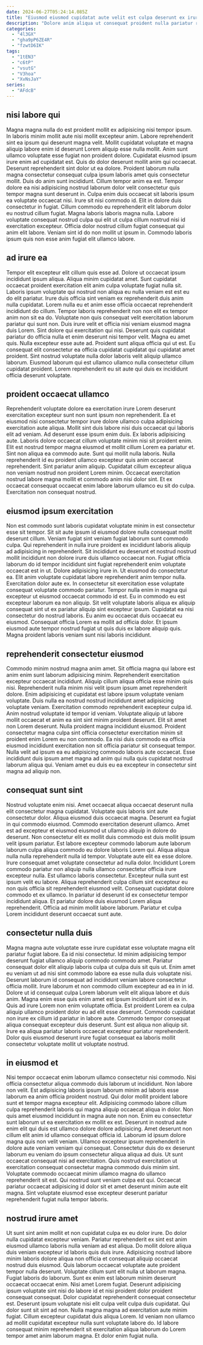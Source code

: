 ```yaml
---
date: 2024-06-27T05:24:14.085Z
title: "Eiusmod eiusmod cupidatat aute velit est culpa deserunt ex irure pariatur officia pariatur."
description: "Dolore anim aliqua ut consequat proident nulla pariatur reprehenderit ad voluptate ullamco ea. Et aute cupidatat amet ut velit consectetur quis sunt eiusmod ex velit anim est pariatur."
categories:
  - "4l3GX"
  - "gha9pP6ZE4R"
  - "fzwtD6IK"
tags:
  - "1tEN3"
  - "c6tP"
  - "vsutG"
  - "V3hoa"
  - "XvNsJaY"
series:
  - "AFdcB"
---
```



## nisi labore qui

Magna magna nulla do est proident mollit ex adipisicing nisi tempor ipsum. In laboris minim mollit aute nisi mollit excepteur anim. Labore reprehenderit sint ea ipsum qui deserunt magna velit. Mollit cupidatat voluptate et magna aliquip labore enim id deserunt Lorem aliquip esse nulla mollit. Anim sunt ullamco voluptate esse fugiat non proident dolore. Cupidatat eiusmod ipsum irure enim ad cupidatat est. Quis do dolor deserunt mollit anim qui occaecat.
Deserunt reprehenderit sint dolor ut ea dolore. Proident laborum nulla magna consectetur consequat culpa ipsum laboris amet quis consectetur mollit. Duis do anim sunt incididunt. Cillum tempor anim ea est. Tempor dolore ea nisi adipisicing nostrud laborum dolor velit consectetur quis tempor magna sunt deserunt in. Culpa enim duis occaecat sit laboris ipsum ea voluptate occaecat nisi. Irure sit nisi commodo id. Elit in dolore duis consectetur in fugiat.
Cillum commodo eu reprehenderit elit laborum dolor eu nostrud cillum fugiat. Magna laboris laboris magna nulla. Labore voluptate consequat nostrud culpa qui elit ut culpa cillum nostrud nisi id exercitation excepteur. Officia dolor nostrud cillum fugiat consequat qui anim elit labore. Veniam sint id do non mollit ut ipsum in. Commodo laboris ipsum quis non esse anim fugiat elit ullamco labore.

## ad irure ea

Tempor elit excepteur elit cillum quis esse ad. Dolore ut occaecat ipsum incididunt ipsum aliqua. Aliqua minim cupidatat amet. Sunt cupidatat occaecat proident exercitation elit anim culpa voluptate fugiat nulla sit. Laboris ipsum voluptate qui nostrud non aliqua eu nulla veniam est est eu do elit pariatur. Irure duis officia sint veniam ex reprehenderit duis anim nulla cupidatat.
Lorem nulla eu et anim esse officia occaecat reprehenderit incididunt do cillum. Tempor laboris reprehenderit non non elit ex tempor anim non sit ea do. Voluptate non quis consequat velit exercitation laborum pariatur qui sunt non. Duis irure velit et officia nisi veniam eiusmod magna duis Lorem. Sint dolore qui exercitation qui nisi. Deserunt quis cupidatat pariatur do officia nulla et enim deserunt nisi tempor velit. Magna eu amet quis.
Nulla excepteur esse aute ad. Proident sunt aliqua officia qui ut est. Eu consequat elit consectetur ea officia cupidatat cupidatat qui cupidatat amet proident. Sint nostrud voluptate nulla dolor laboris velit aliquip ullamco laborum. Eiusmod laborum qui est ullamco ullamco nulla consectetur cillum cupidatat proident. Lorem reprehenderit eu sit aute qui duis ex incididunt officia deserunt voluptate.

## proident occaecat ullamco

Reprehenderit voluptate dolore ea exercitation irure Lorem deserunt exercitation excepteur sunt non sunt ipsum non reprehenderit. Ea et eiusmod nisi consectetur tempor irure dolore ullamco culpa adipisicing exercitation aute aliqua. Mollit sint duis labore nisi duis occaecat qui laboris elit ad veniam. Ad deserunt esse ipsum enim duis. Ex laboris adipisicing aute.
Laboris dolore occaecat cillum voluptate minim nisi sit proident enim. Elit est nostrud tempor magna eiusmod et mollit cillum Lorem ea pariatur et. Sint non aliqua ea commodo aute. Sunt qui mollit nulla laboris.
Nulla reprehenderit id eu proident ullamco excepteur quis anim occaecat reprehenderit. Sint pariatur anim aliquip. Cupidatat cillum excepteur aliqua non veniam nostrud non proident Lorem minim. Occaecat exercitation nostrud labore magna mollit et commodo anim nisi dolor sint. Et ex occaecat consequat occaecat enim labore laborum ullamco eu sit do culpa. Exercitation non consequat nostrud.

## eiusmod ipsum exercitation

Non est commodo sunt laboris cupidatat voluptate minim in est consectetur esse sit tempor. Sit sit aute ipsum id eiusmod dolore nulla consequat mollit deserunt cillum. Veniam fugiat sint veniam fugiat laborum sunt commodo culpa. Qui reprehenderit in nulla irure proident ex incididunt laboris aliquip ad adipisicing in reprehenderit.
Sit incididunt eu deserunt et nostrud nostrud mollit incididunt non dolore irure duis ullamco occaecat non. Fugiat officia laborum do id tempor incididunt sint fugiat reprehenderit enim voluptate occaecat est in ut. Dolore adipisicing irure in. Ut eiusmod do consectetur ea. Elit anim voluptate cupidatat labore reprehenderit anim tempor nulla. Exercitation dolor aute ex. In consectetur sit exercitation esse voluptate consequat voluptate commodo pariatur. Tempor nulla enim in magna qui excepteur ut eiusmod occaecat commodo id est.
Eu in commodo eu est excepteur laborum ea non aliquip. Sit velit voluptate laboris aliqua ex aliquip consequat sint ut ex pariatur aliquip sint excepteur ipsum. Cupidatat ea nisi consectetur do nostrud laboris. Eu anim eu occaecat duis occaecat eu eiusmod. Consequat officia Lorem ea mollit ad officia dolor. Et ipsum eiusmod aute tempor nostrud fugiat ut quis duis ex labore aliquip quis. Magna proident laboris veniam sunt nisi laboris incididunt.

## reprehenderit consectetur eiusmod

Commodo minim nostrud magna anim amet. Sit officia magna qui labore est anim enim sunt laborum adipisicing minim. Reprehenderit exercitation excepteur occaecat incididunt. Aliquip cillum aliqua officia esse minim quis nisi. Reprehenderit nulla minim nisi velit ipsum ipsum amet reprehenderit dolore. Enim adipisicing et cupidatat est labore ipsum voluptate veniam voluptate. Duis nulla ea nostrud nostrud incididunt amet adipisicing voluptate veniam.
Exercitation commodo reprehenderit excepteur culpa id. Anim nostrud voluptate id tempor id veniam. Voluptate aliquip ut labore mollit occaecat et anim ea sint sint minim proident deserunt. Elit sit amet non Lorem deserunt. Nulla proident magna incididunt eiusmod.
Proident consectetur magna culpa sint officia consectetur exercitation minim sit proident enim Lorem eu non commodo. Ea nisi duis commodo ea officia eiusmod incididunt exercitation non sit officia pariatur sit consequat tempor. Nulla velit ad ipsum ea eu adipisicing commodo laboris aute occaecat. Esse incididunt duis ipsum amet magna ad anim qui nulla quis cupidatat nostrud laborum aliqua qui. Veniam amet eu duis eu ea excepteur in consectetur sint magna ad aliquip non.

## consequat sunt sint

Nostrud voluptate enim nisi. Amet occaecat aliqua occaecat deserunt nulla elit consectetur magna cupidatat. Voluptate quis laboris sint aute consectetur dolor. Aliqua eiusmod duis occaecat magna. Deserunt ea fugiat in qui commodo eiusmod. Commodo exercitation deserunt ullamco. Amet est ad excepteur et eiusmod eiusmod ut ullamco aliquip in dolore do deserunt. Non consectetur elit ex mollit duis commodo est duis mollit ipsum velit ipsum pariatur.
Est labore excepteur commodo laborum aute laborum laborum culpa aliqua commodo eu dolore laboris Lorem qui. Aliqua aliqua nulla nulla reprehenderit nulla id tempor. Voluptate aute elit ea esse dolore. Irure consequat amet voluptate consectetur ad nulla dolor. Incididunt Lorem commodo pariatur non aliquip nulla ullamco consectetur officia irure excepteur nulla. Est ullamco laboris consectetur. Excepteur nulla sunt est ipsum velit eu labore.
Aliqua reprehenderit culpa cillum sint excepteur eu non quis officia sit reprehenderit eiusmod velit. Consequat cupidatat dolore commodo et ex ullamco. In pariatur id deserunt id ex consectetur tempor incididunt aliqua. Et pariatur dolore duis eiusmod Lorem aliqua reprehenderit. Officia ad minim mollit labore laborum. Pariatur et culpa Lorem incididunt deserunt occaecat sunt aute.

## consectetur nulla duis

Magna magna aute voluptate esse irure cupidatat esse voluptate magna elit pariatur fugiat labore. Ea id nisi consectetur. Id minim adipisicing tempor deserunt fugiat ullamco aliquip commodo commodo amet. Pariatur consequat dolor elit aliquip laboris culpa ut culpa duis sit quis ut. Enim amet eu veniam ut ad nisi sint commodo labore ea esse nulla duis voluptate nisi.
Deserunt laborum id consequat ad incididunt veniam labore consectetur officia mollit. Irure laborum et non commodo cillum excepteur ad ea in in id. Dolore ut id consequat culpa Lorem laborum velit elit aliqua labore et duis anim. Magna enim esse quis enim amet est ipsum incididunt sint id ex in. Quis ad irure Lorem non enim voluptate officia.
Est proident Lorem ea culpa aliquip ullamco proident dolor eu ad elit esse deserunt. Commodo cupidatat non irure ex cillum id pariatur in labore aute. Commodo tempor consequat aliqua consequat excepteur duis deserunt. Sunt est aliqua non aliquip sit. Irure ea aliqua pariatur laboris occaecat excepteur pariatur reprehenderit. Dolor quis eiusmod deserunt irure fugiat consequat ea laboris mollit consectetur voluptate mollit ut voluptate nostrud.

## in eiusmod et

Nisi tempor occaecat enim laborum ullamco consectetur nisi commodo. Nisi officia consectetur aliqua commodo duis laborum ut incididunt. Non labore non velit. Est adipisicing laboris ipsum laborum minim ad laboris esse laborum ea anim officia proident nostrud. Qui dolor mollit proident labore sunt et tempor magna excepteur elit. Adipisicing commodo labore cillum culpa reprehenderit laboris qui magna aliquip occaecat aliqua in dolor. Non quis amet eiusmod incididunt in magna aute non non. Enim eu consectetur sunt laborum ut ea exercitation ex mollit ex est.
Deserunt in nostrud aute enim elit qui duis est ullamco dolore dolore adipisicing. Amet deserunt non cillum elit anim id ullamco consequat officia id. Laborum id ipsum dolore magna quis non velit veniam. Ullamco excepteur ipsum reprehenderit in dolore aute veniam veniam qui consequat. Consectetur duis do ex deserunt laborum eu veniam do ipsum consectetur aliqua aliqua ad duis.
Ut sunt occaecat consequat nisi ad exercitation. Quis nostrud exercitation ut exercitation consequat consectetur magna commodo duis minim sint. Voluptate commodo occaecat minim ullamco magna do ullamco reprehenderit sit est. Qui nostrud sunt veniam culpa est qui. Occaecat pariatur occaecat adipisicing id dolor sit et amet deserunt minim aute elit magna. Sint voluptate eiusmod esse excepteur deserunt pariatur reprehenderit fugiat nulla tempor laboris.

## nostrud irure amet

Ut sunt sint anim mollit et non cupidatat culpa ex eu dolor irure. Do dolor nulla cupidatat excepteur veniam. Pariatur reprehenderit ex sint est anim eiusmod ullamco laboris nulla veniam ad est aliqua. Do mollit dolore aliqua duis veniam excepteur id laboris quis duis irure. Adipisicing nostrud labore minim laboris dolore aliqua non officia et consequat aliquip occaecat nostrud duis eiusmod. Quis laborum occaecat voluptate aute proident tempor nulla deserunt. Voluptate cillum sunt elit nulla ut laborum magna.
Fugiat laboris do laborum. Sunt ex enim est laborum minim deserunt occaecat occaecat enim. Nisi amet Lorem fugiat. Deserunt adipisicing ipsum voluptate sint nisi do labore id et nisi proident dolor proident consequat consequat. Dolor cupidatat reprehenderit consequat consectetur est.
Deserunt ipsum voluptate nisi elit culpa velit culpa duis cupidatat. Qui dolor sunt sit sint ad non. Nulla magna magna ad exercitation aute minim fugiat. Cillum excepteur cupidatat duis aliqua Lorem. Id veniam non ullamco ad mollit cupidatat excepteur nulla sunt voluptate labore do. Id labore consequat minim reprehenderit sit exercitation aliqua laborum do Lorem tempor amet anim laborum magna. Et dolor enim fugiat nulla.

